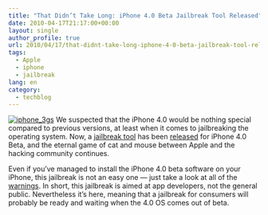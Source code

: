 ```yaml
---
title: "That Didn’t Take Long: iPhone 4.0 Beta Jailbreak Tool Released"
date: 2010-04-17T21:17:00+00:00
layout: single
author_profile: true
url: 2010/04/17/that-didnt-take-long-iphone-4-0-beta-jailbreak-tool-released/
tags:
  - Apple
  - iphone
  - jailbreak
lang: en
category: 
  - techblog
---
```

[![iphone_3gs](http://lh5.ggpht.com/_vaUVXcmC3OI/S8oebWdNmXI/AAAAAAAACBA/V2ukUJwCnMc/iphone_3gs_thumb%5B2%5D.jpg?imgmax=800 "iphone_3gs")](http://lh3.ggpht.com/_vaUVXcmC3OI/S8oeXec_BjI/AAAAAAAACA8/9zcCmQJOFbE/s1600-h/iphone_3gs%5B4%5D.jpg) We suspected that the iPhone 4.0 would be nothing special compared to previous versions, at least when it comes to jailbreaking the operating system. Now, a [jailbreak tool](http://wikee.iphwn.org/howto:rsbeta) has been [released](http://gizmodo.com/5518414/iphone-40-beta-jailbreak-tool-released-for-iphone-3g) for iPhone 4.0 Beta, and the eternal game of cat and mouse between Apple and the hacking community continues. 

Even if you’ve managed to install the iPhone 4.0 beta software on your iPhone, this jailbreak is not an easy one — just take a look at all of the [warnings](http://wikee.iphwn.org/howto:rsbeta). In short, this jailbreak is aimed at app developers, not the general public. Nevertheless it’s here, meaning that a jailbreak for consumers will probably be ready and waiting when the 4.0 OS comes out of beta.